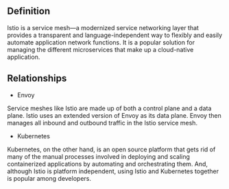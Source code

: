 ## Definition
Istio is a service mesh—a modernized service networking layer that provides a transparent and language-independent way to flexibly and easily automate application network functions. It is a popular solution for managing the different microservices that make up a cloud-native application. 

## Relationships
- Envoy

Service meshes like Istio are made up of both a control plane and a data plane. Istio uses an extended version of Envoy as its data plane. Envoy then manages all inbound and outbound traffic in the Istio service mesh. 

- Kubernetes

Kubernetes, on the other hand, is an open source platform that gets rid of many of the manual processes involved in deploying and scaling containerized applications by automating and orchestrating them. And, although Istio is platform independent, using Istio and Kubernetes together is popular among developers.

